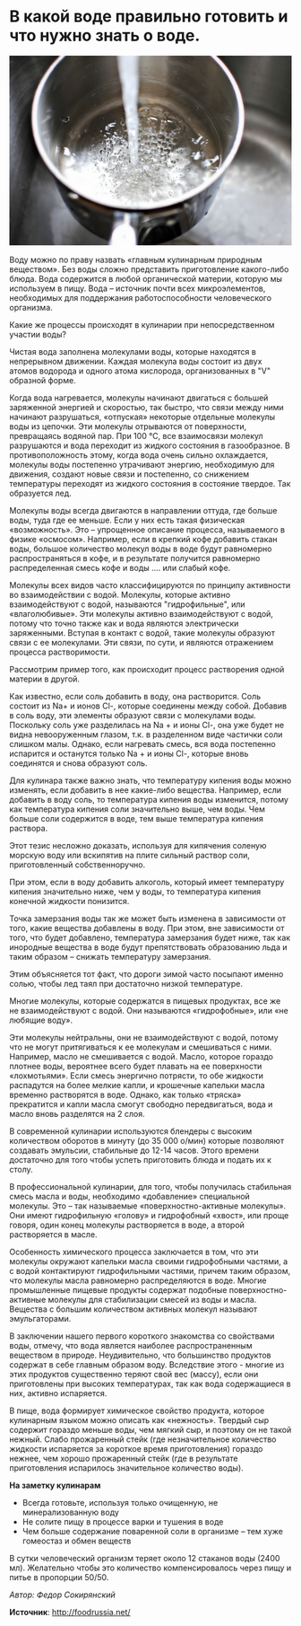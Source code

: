 # В какой воде правильно готовить и что нужно знать о воде.

![В какой воде правильно готовить и что нужно знать о воде](/images/Kulinar/Others/water-in-a-pot.jpg 'В какой воде правильно готовить и что нужно знать о воде')

 Воду можно по праву назвать «главным кулинарным природным веществом». Без воды сложно представить приготовление какого-либо блюда. Вода содержится в любой органической материи, которую мы используем в пищу. Вода – источник почти всех микроэлементов, необходимых для поддержания работоспособности человеческого организма.

Какие же процессы происходят в кулинарии при непосредственном участии воды?

Чистая вода заполнена молекулами воды, которые находятся в непрерывном движении. Каждая молекула воды состоит из двух атомов водорода и одного атома кислорода, организованных в "V" образной форме.

Когда вода нагревается, молекулы начинают двигаться с большей заряженной энергией и скоростью, так быстро, что связи между ними начинают разрушаться, «отпуская» некоторые отдельные молекулы воды из цепочки. Эти молекулы отрываются от поверхности, превращаясь водяной пар. При 100 °С, все взаимосвязи молекул разрушаются и вода переходит из жидкого состояния в газообразное. В противоположность этому, когда вода очень сильно охлаждается, молекулы воды постепенно утрачивают энергию, необходимую для движения, создают новые связи и постепенно, со снижением температуры переходят из жидкого состояния в состояние твердое. Так образуется лед.

Молекулы воды всегда двигаются в направлении оттуда, где больше воды, туда где ее меньше. Если у них есть такая физическая «возможность». Это – упрощенное описание процесса, называемого в физике «осмосом». Например, если в крепкий кофе добавить стакан воды, большое количество молекул воды в воде будут равномерно распространяться в кофе, и в результате получится равномерно распределенная смесь кофе и воды .... или слабый кофе.

Молекулы всех видов часто классифицируются по принципу активности во взаимодействии с водой. Молекулы, которые активно взаимодействуют с водой, называются "гидрофильные", или «влаголюбивые». Эти молекулы активно взаимодействуют с водой, потому что точно также как и вода являются электрически заряженными. Вступая в контакт с водой, такие молекулы образуют связи с ее молекулами. Эти связи, по сути, и являются отражением процесса растворимости.

Рассмотрим пример того, как происходит процесс растворения одной материи в другой.

Как известно, если соль добавить в воду, она растворится. Соль состоит из Na+ и ионов Cl-, которые соединены между собой. Добавив в соль воду, эти элементы образуют связи с молекулами воды. Поскольку соль уже разделилась на Na + и ионы Cl-, она уже будет не видна невооруженным глазом, т.к. в разделенном виде частички соли слишком малы. Однако, если нагревать смесь, вся вода постепенно испарится и останутся только Na + и ионы Cl-, которые вновь соединятся и снова образуют соль.

Для кулинара также важно знать, что температуру кипения воды можно изменять, если добавить в нее какие-либо вещества. Например, если добавить в воду соль, то температура кипения воды изменится, потому как температура кипения соли значительно выше, чем воды. Чем больше соли содержится в воде, тем выше температура кипения раствора.

Этот тезис несложно доказать, используя для кипячения соленую морскую воду или вскипятив на плите сильный раствор соли, приготовленный собственноручно.

При этом, если в воду добавить алкоголь, который имеет температуру кипения значительно ниже, чем у воды, то температура кипения конечной жидкости понизится.

Точка замерзания воды так же может быть изменена в зависимости от того, какие вещества добавлены в воду. При этом, вне зависимости от того, что будет добавлено, температура замерзания будет ниже, так как инородные вещества в воде будут препятствовать образованию льда и таким образом – снижать температуру замерзания.

Этим объясняется тот факт, что дороги зимой часто посыпают именно солью, чтобы лед таял при достаточно низкой температуре.

Многие молекулы, которые содержатся в пищевых продуктах, все же не взаимодействуют с водой. Они называются «гидрофобные», или «не любящие воду».

Эти молекулы нейтральны, они не взаимодействуют с водой, потому что не могут притягиваться к ее молекулам и смешиваться с ними. Например, масло не смешивается с водой. Масло, которое гораздо плотнее воды, вероятнее всего будет плавать на ее поверхности «лохмотьями». Если смесь энергично потрясти, то обе жидкости распадутся на более мелкие капли, и крошечные капельки масла временно растворятся в воде. Однако, как только «тряска» прекратится и капли масла смогут свободно передвигаться, вода и масло вновь разделятся на 2 слоя.

В современной кулинарии используются блендеры с высоким количеством оборотов в минуту (до 35 000 о/мин) которые позволяют создавать эмульсии, стабильные до 12-14 часов. Этого времени достаточно для того чтобы успеть приготовить блюда и подать их к столу.

В профессиональной кулинарии, для того, чтобы получилась стабильная смесь масла и воды, необходимо «добавление»  специальной молекулы. Это – так называемые «поверхностно-активные молекулы». Они имеют гидрофильную «голову» и гидрофобный «хвост», или проще говоря, один конец молекулы растворяется в воде, а второй растворяется в масле.

Особенность химического процесса заключается в том, что эти молекулы окружают капельки масла своими гидрофобными частями, а с водой контактируют гидрофильными частями, причем таким образом, что молекулы масла равномерно распределяются в воде. Многие промышленные пищевые продукты содержат подобные поверхностно-активные молекулы для стабилизации смесей из воды и масла. Вещества с большим количеством активных молекул называют эмульгаторами.

В заключении нашего первого короткого знакомства со свойствами воды, отмечу, что вода является наиболее распространенным веществом в природе. Неудивительно, что большинство продуктов содержат в себе главным образом воду. Вследствие этого - многие из этих продуктов существенно  теряют  свой вес (массу), если они приготовлены при высоких температурах, так как вода содержащиеся в них, активно испаряется.

В пище, вода формирует химическое свойство продукта, которое кулинарным языком можно описать как «нежность». Твердый сыр содержит гораздо меньше воды, чем мягкий сыр, и поэтому он не такой нежный. Слабо прожаренный стейк (где незначительное количество жидкости испаряется за короткое время приготовления) гораздо нежнее, чем хорошо прожаренный стейк (где в результате приготовления испарилось значительное количество воды).

**На заметку кулинарам**

- Всегда готовьте, используя только очищенную, не минерализованную воду
- Не солите пищу в процессе варки и тушения в воде
- Чем больше содержание поваренной соли в организме – тем хуже гомеостаз и обмен веществ

В сутки человеческий организм теряет около 12 стаканов воды (2400 мл). Желательно чтобы это количество компенсировалось через пищу и питье в пропорции 50/50.

_Автор: Федор Сокирянский_

**Источник**: http://foodrussia.net/
